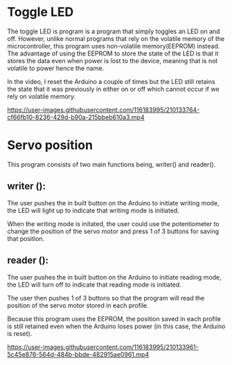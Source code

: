 # Toggle LED

The toggle LED is program is a program that simply toggles an LED on and off. However, unlike normal programs that rely on the volatile memory of the microcontroller, this program uses non-volatile memory(EEPROM) instead. The advantage of using the EEPROM to store the state of the LED is that it stores the data even when power is lost to the device, meaning that is not volatile to power hence the name.

In the video, I reset the Arduino a couple of times but the LED still retains the state that it was previously in either on or off which cannot occur if we rely on volatile memory.

https://user-images.githubusercontent.com/116183995/210133764-cf66fb10-8236-429d-b90a-215bbeb610a3.mp4

# Servo position

This program consists of two main functions being, writer() and reader().

## writer ():
The user pushes the in built button on the Arduino to initiate writing mode, the LED will light up to indicate that writing mode is initiated. 

When the writing mode is initated, the user could use the potentiometer to change the position of the servo motor and press 1 of 3 buttons for saving that position.

## reader ():
The user pushes the in built button on the Arduino to initiate reading mode, the LED will turn off to indicate that reading mode is initiated. 

The user then pushes 1 of 3 buttons so that the program will read the position of the servo motor stored in each profile.

Because this program uses the EEPROM, the position saved in each profile is still retained even when the Arduino loses power (in this case, the Arduino is reset).


https://user-images.githubusercontent.com/116183995/210133961-5c45e876-564d-484b-bbde-482915ae0961.mp4
